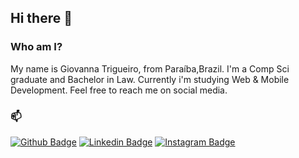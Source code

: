## Hi there 👋

### Who am I?

My name is Giovanna Trigueiro, from Paraíba,Brazil. I'm a Comp Sci graduate and Bachelor in Law. Currently i'm studying Web & Mobile Development. Feel free to reach me on social media.

### 📫 
[![Github Badge](https://img.shields.io/badge/-Github-bb1853?style=flat-square&logo=Github&logoColor=white&link=https://github.com/giovannat)](https://github.com/giovannat)
[![Linkedin Badge](https://img.shields.io/badge/-LinkedIn-bb1853?style=flat-square&logo=Linkedin&logoColor=white&link=https://www.linkedin.com/in/giovannatrigueiro/)](https://www.linkedin.com/in/giovannatrigueiro/)
[![Instagram Badge](https://img.shields.io/badge/-Instagram-bb1853?style=flat-square&logo=Instagram&logoColor=white&link=https://www.instagram.com/giitrigueiro/)](https://www.instagram.com/giitrigueiro/)


